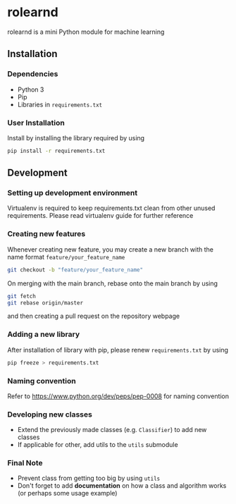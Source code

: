 # rolearnd
rolearnd is a mini Python module for machine learning

## Installation
### Dependencies
- Python 3
- Pip
- Libraries in `requirements.txt`

### User Installation
Install by installing the library required by using
```sh
pip install -r requirements.txt
```

## Development

### Setting up development environment
Virtualenv is required to keep requirements.txt clean from other unused requirements. Please read virtualenv guide for further reference

### Creating new features
Whenever creating new feature, you may create a new branch with the name format `feature/your_feature_name`
```sh
git checkout -b "feature/your_feature_name"
```

On merging with the main branch, rebase onto the main branch by using
```sh
git fetch
git rebase origin/master
```
and then creating a pull request on the repository webpage


### Adding a new library
After installation of library with pip, please renew `requirements.txt` by using
```sh
pip freeze > requirements.txt
```

### Naming convention
Refer to https://www.python.org/dev/peps/pep-0008 for naming convention

### Developing new classes
- Extend the previously made classes (e.g. `Classifier`) to add new classes
- If applicable for other, add utils to the `utils` submodule

### Final Note
- Prevent class from getting too big by using `utils`
- Don't forget to add **documentation** on how a class and algorithm works (or perhaps some usage example)